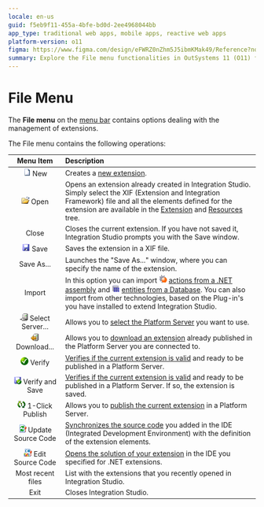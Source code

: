 ```yaml
---
locale: en-us
guid: f5eb9f11-455a-4bfe-bd0d-2ee4968044bb
app_type: traditional web apps, mobile apps, reactive web apps
platform-version: o11
figma: https://www.figma.com/design/eFWRZ0nZhm5J5ibmKMak49/Reference?node-id=3075-2&t=2BvaZ7YzXKrvxKhA-1
summary: Explore the File menu functionalities in OutSystems 11 (O11) for managing extensions efficiently.
---
```

# File Menu

The **File menu** on the [menu bar](<../../workspace.md>) contains options dealing with the management of extensions.

The File menu contains the following operations:

Menu Item | Description
:--------:|:-----------
![Icon for creating a new extension in the File menu](images/file-new-icon.png "New File Icon") New | Creates a [new extension](<../../../../integration-with-systems/integration-studio/extension-life-cycle/extension-create.md>).
![Icon for opening an existing extension in the File menu](images/file-open-icon.png "Open File Icon") Open | Opens an extension already created in Integration Studio. Simply select the XIF (Extension and Integration Framework) file and all the elements defined for the extension are available in the [Extension](<../../multi-tree-navigator.md>) and [Resources](<../../resources-tree.md>) tree.
Close | Closes the current extension. If you have not saved it, Integration Studio prompts you with the Save window.
![Icon for saving the current extension in the File menu](images/file-save-icon.png "Save File Icon") Save | Saves the extension in a XIF file.
Save As... | Launches the "Save As..." window, where you can specify the name of the extension.
Import | In this option you can import ![Icon for importing actions from a .NET assembly in the File menu](images/net-wizard-icon.png "Import .NET Assembly Icon") [actions from a .NET assembly](<../../../../integration-with-systems/integration-studio/managing-extensions/net-assembly-import-action.md>) and ![Icon for importing entities from a database in the File menu](images/database-wizard-icon.png "Import Database Entities Icon") [entities from a Database](<../../../../integration-with-systems/integration-studio/managing-extensions/entity-import-from-database.md>). You can also import from other technologies, based on the Plug-in's you have installed to extend Integration Studio.
![Icon for selecting a Platform Server in the File menu](images/connect-server-icon.png "Select Server Icon") Select Server... | Allows you to [select the Platform Server](<server-select-window.md>) you want to use.
![Icon for downloading an extension from the Platform Server in the File menu](images/download-icon-icon.png "Download Icon") Download... | Allows you to [download an extension](<../../../../integration-with-systems/integration-studio/managing-extensions/extension-download.md>) already published in the Platform Server you are connected to.
![Icon for verifying the current extension's validity in the File menu](images/validate-icon.png "Verify Icon") Verify | [Verifies if the current extension is valid](<../../../../integration-with-systems/integration-studio/extension-life-cycle/extension-verify.md>) and ready to be published in a Platform Server.
![Icon for verifying and saving the current extension in the File menu](images/verify-save-icon.png "Verify and Save Icon") Verify and Save | [Verifies if the current extension is valid](<../../../../integration-with-systems/integration-studio/extension-life-cycle/extension-verify.md>) and ready to be published in a Platform Server. If so, the extension is saved.
![Icon for 1-Click Publish to deploy the current extension to a Platform Server in the File menu](images/1-click-publish-icon.png "1-Click Publish Icon") 1-Click Publish | Allows you to [publish the current extension](<../../../../integration-with-systems/integration-studio/extension-life-cycle/extension-1-cp.md>) in a Platform Server.
![Icon for updating the source code of the current extension in the File menu](images/update-source-code-icon.png "Update Source Code Icon") Update Source Code | [Synchronizes the source code](<../../../../integration-with-systems/integration-studio/extension-life-cycle/extension-update-source-code.md>) you added in the IDE (Integrated Development Environment) with the definition of the extension elements.
![Icon for opening the extension's solution in the specified IDE for .NET extensions in the File menu](images/launch-ide-net-icon.png "Edit Source Code Icon") Edit Source Code | [Opens the solution of your extension](<../../../../integration-with-systems/integration-studio/extension-life-cycle/extension-code-edit.md>) in the IDE you specified for .NET extensions.
Most recent files | List with the extensions that you recently opened in Integration Studio.
Exit | Closes Integration Studio.
